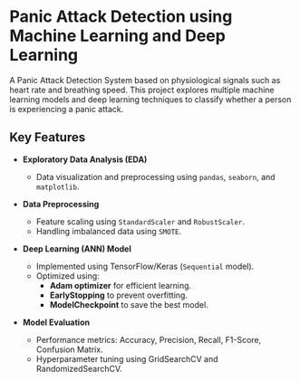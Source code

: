 # Panic Attack Detection using Machine Learning and Deep Learning

A Panic Attack Detection System based on physiological signals such as heart rate and breathing speed. This project explores multiple machine learning models and deep learning techniques to classify whether a person is experiencing a panic attack.

## Key Features

- **Exploratory Data Analysis (EDA)**
  - Data visualization and preprocessing using `pandas`, `seaborn`, and `matplotlib`.

- **Data Preprocessing**
  - Feature scaling using `StandardScaler` and `RobustScaler`.
  - Handling imbalanced data using `SMOTE`.

- **Deep Learning (ANN) Model**
  - Implemented using TensorFlow/Keras (`Sequential` model).
  - Optimized using:
    - **Adam optimizer** for efficient learning.
    - **EarlyStopping** to prevent overfitting.
    - **ModelCheckpoint** to save the best model.

- **Model Evaluation**
  - Performance metrics: Accuracy, Precision, Recall, F1-Score, Confusion Matrix.
  - Hyperparameter tuning using GridSearchCV and RandomizedSearchCV.

